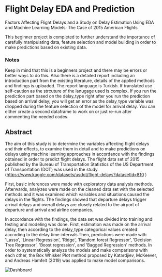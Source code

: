 # Flight Delay EDA and Prediction
Factors Affecting Flight Delays and a Study on Delay Estimation Using EDA and Machine Learning Models: The Case of 2015 American Flights 

This beginner project is completed to further understand the importance of carefully manipulating data, feature selection and model building in order to make predictions based on existing data.

### Notes
Keep in mind that this is a beginners project and there may be errors or better ways to do this. 
Also there is a detailed report including an introduction part from the existing literature, details of the applied methods and findings is uploaded. The report language is Turkish. If translated use self-caution as the strcuture of the lanugage used is complex.
If you run the prediction part based on the delay_type right after you run the prediction based on arrival delay; you will get an error as the delay_type variable was dropped during the feature selection of the model for arrival delay. You can either create a second dataframe to work on or just re-run after commenting the needed codes.

## Abstract

The aim of this study is to determine the variables affecting flight delays and their effects, to examine them in detail and to make predictions on delays using machine learning approaches in accordance with the findings obtained in order to predict flight delays. The flight data set of 2015 published by the Bureau of Transportation Statistics of the US Department of Transportation (DOT) was used in the study. (https://www.kaggle.com/datasets/usdot/flight-delays?datasetId=810 )

First, basic inferences were made with exploratory data analysis methods. Afterwards, analyzes were made on the cleaned data set with the selected methods and it was examined which variables and situations caused the delays in the flights. The findings showed that departure delays trigger arrival delays and overall delays are closely related to the airport of departure and arrival and airline companies.

In accordance with the findings, the data set was divided into training and testing and modeling was done. First, estimation was made on the arrival delay, then according to the delay_type categorical values created according to the delay time intervals.Then, predictions were made with 'Lasso', 'Linear Regression', 'Ridge', 'Random forest Regressor', 'Decision Tree Regressor', 'Boost regression', and 'Bagged Regression' methods. In order to systematically analyze the models and make comparisons with each other, the Box Whisker Plot method proposed by Katardjiev, McKeever, and Andreas Hamfelt (2019) was applied to make model comparisons.

![Dashboard](dashboard.png)
